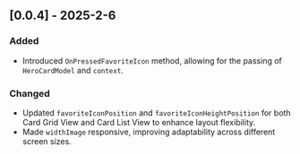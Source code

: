 

## [0.0.4] - 2025-2-6
### Added
- Introduced `OnPressedFavoriteIcon` method, allowing for the passing of `HeroCardModel` and `context`.

### Changed
- Updated `favoriteIconPosition` and `favoriteIconHeightPosition` for both Card Grid View and Card List View to enhance layout flexibility.
- Made `widthImage` responsive, improving adaptability across different screen sizes.

